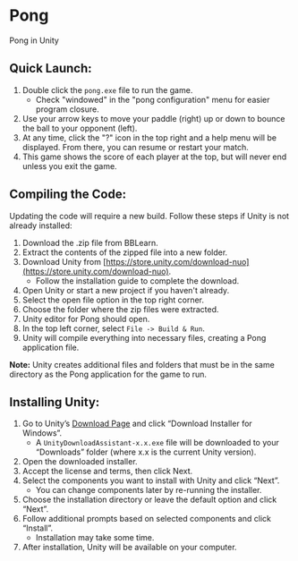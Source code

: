 # Pong
Pong in Unity
## Quick Launch:

1. Double click the `pong.exe` file to run the game.
   - Check "windowed" in the "pong configuration" menu for easier program closure.
2. Use your arrow keys to move your paddle (right) up or down to bounce the ball to your opponent (left).
3. At any time, click the "?" icon in the top right and a help menu will be displayed. From there, you can resume or restart your match.
4. This game shows the score of each player at the top, but will never end unless you exit the game.

## Compiling the Code:

Updating the code will require a new build. Follow these steps if Unity is not already installed:

1. Download the .zip file from BBLearn.
2. Extract the contents of the zipped file into a new folder.
3. Download Unity from [https://store.unity.com/download-nuo](https://store.unity.com/download-nuo).
   - Follow the installation guide to complete the download.
4. Open Unity or start a new project if you haven't already.
5. Select the open file option in the top right corner.
6. Choose the folder where the zip files were extracted.
7. Unity editor for Pong should open.
8. In the top left corner, select `File -> Build & Run`.
9. Unity will compile everything into necessary files, creating a Pong application file.

**Note:** Unity creates additional files and folders that must be in the same directory as the Pong application for the game to run.

## Installing Unity:

1. Go to Unity’s [Download Page](https://unity.com/download) and click “Download Installer for Windows”.
   - A `UnityDownloadAssistant-x.x.exe` file will be downloaded to your “Downloads” folder (where x.x is the current Unity version).
2. Open the downloaded installer.
3. Accept the license and terms, then click Next.
4. Select the components you want to install with Unity and click “Next”.
   - You can change components later by re-running the installer.
5. Choose the installation directory or leave the default option and click “Next”.
6. Follow additional prompts based on selected components and click “Install”.
   - Installation may take some time.
7. After installation, Unity will be available on your computer.
